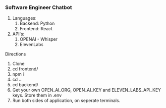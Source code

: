 ### Software Engineer Chatbot

1. Languages:
   1. Backend: Python
   2. Frontend: React
2. API's:
   1. OPENAI - Whisper
   2. ElevenLabs

Directions

1. Clone
2. cd frontend/
3. npm i
4. cd ..
5. cd backend/
6. Get your own OPEN_AI_ORG, OPEN_AI_KEY and ELEVEN_LABS_API_KEY keys. Store them in .env
7. Run both sides of application, on seperate terminals.
